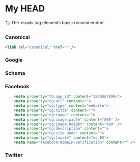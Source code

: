 # My HEAD
🏷 The `<head>` tag elements basic recommended.

### Canonical
```html
<link rel="canonical" href="" />
```
### Google

### Schema

### Facebook
```html
	<meta property="fb:app_id" content="1234567890>">
	<meta property="og:url" content="">
	<meta property="og:type" content="website">
	<meta property="og:title" content="">
	<meta property="og:image" content="">
	<meta property="og:image:width" content="800" />
	<meta property="og:image:height" content="400" />
	<meta property="og:description" content="">
	<meta property="og:site_name" content="">
	<meta property="og:locale" content="es_ES">
	<meta name="facebook-domain-verification" content="" />
```

### Twitter
